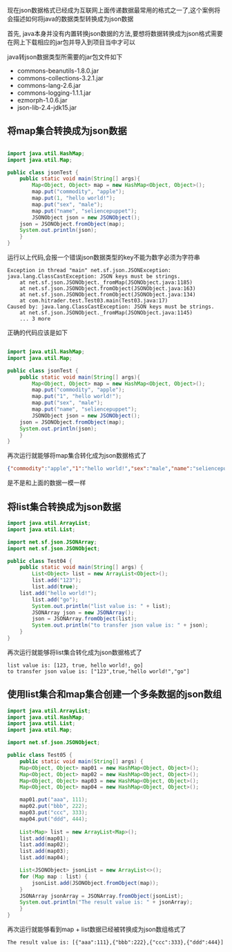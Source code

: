 
现在json数据格式已经成为互联网上面传递数据最常用的格式之一了,这个案例将会描述如何将java的数据类型转换成为json数据

首先, java本身并没有内置转换json数据的方法,要想将数据转换成为json格式需要在网上下载相应的jar包并导入到项目当中才可以

java转json数据类型所需要的jar包文件如下
* commons-beanutils-1.8.0.jar
* commons-collections-3.2.1.jar
* commons-lang-2.6.jar
* commons-logging-1.1.1.jar
* ezmorph-1.0.6.jar
* json-lib-2.4-jdk15.jar

## 将map集合转换成为json数据

```java

import java.util.HashMap;
import java.util.Map;

public class jsonTest {
    public static void main(String[] args){
        Map<Object, Object> map = new HashMap<Object, Object>(); 
        map.put("commodity", "apple");
        map.put(1, "hello world!");
        map.put("sex", "male");
        map.put("name", "seliencepuppet");
        JSONObject json = new JSONObject();
	json = JSONObject.fromObject(map);
	System.out.println(json);
    }
}
```

运行以上代码,会报一个错误json数据类型的key不能为数字必须为字符串
```error
Exception in thread "main" net.sf.json.JSONException: java.lang.ClassCastException: JSON keys must be strings.
	at net.sf.json.JSONObject._fromMap(JSONObject.java:1185)
	at net.sf.json.JSONObject.fromObject(JSONObject.java:163)
	at net.sf.json.JSONObject.fromObject(JSONObject.java:134)
	at com.hitrader.test.Test03.main(Test03.java:17)
Caused by: java.lang.ClassCastException: JSON keys must be strings.
	at net.sf.json.JSONObject._fromMap(JSONObject.java:1145)
	... 3 more
```

正确的代码应该是如下
```java

import java.util.HashMap;
import java.util.Map;

public class jsonTest {
    public static void main(String[] args){
        Map<Object, Object> map = new HashMap<Object, Object>(); 
        map.put("commodity", "apple");
        map.put("1", "hello world!");
        map.put("sex", "male");
        map.put("name", "seliencepuppet");
        JSONObject json = new JSONObject();
	json = JSONObject.fromObject(map);
	System.out.println(json);
    }
}
```

再次运行就能够将map集合转化成为json数据格式了
```json
{"commodity":"apple","1":"hello world!","sex":"male","name":"seliencepuppet"}
```

是不是和上面的数据一模一样


## 将list集合转换成为json数据
```java
import java.util.ArrayList;
import java.util.List;

import net.sf.json.JSONArray;
import net.sf.json.JSONObject;

public class Test04 {
    public static void main(String[] args) {
    	List<Object> list = new ArrayList<Object>();
    	list.add("123");
    	list.add(true);
   	list.add("hello world!");
    	list.add("go");
    	System.out.println("list value is: " + list);
    	JSONArray json = new JSONArray();
    	json = JSONArray.fromObject(list);
        System.out.println("to transfer json value is: " + json);
    }
}
```

再次运行就能够将list集合转化成为json数据格式了
```result
list value is: [123, true, hello world!, go]
to transfer json value is: ["123",true,"hello world!","go"]
```

## 使用list集合和map集合创建一个多条数据的json数组
```java
import java.util.ArrayList;
import java.util.HashMap;
import java.util.List;
import java.util.Map;

import net.sf.json.JSONObject;

public class Test05 {
    public static void main(String[] args) {
	Map<Object, Object> map01 = new HashMap<Object, Object>();		
	Map<Object, Object> map02 = new HashMap<Object, Object>();
	Map<Object, Object> map03 = new HashMap<Object, Object>();
	Map<Object, Object> map04 = new HashMap<Object, Object>();

	map01.put("aaa", 111);
	map02.put("bbb", 222);
	map03.put("ccc", 333);
	map04.put("ddd", 444);
		
	List<Map> list = new ArrayList<Map>();
	list.add(map01);
	list.add(map02);
	list.add(map03);
	list.add(map04);

	List<JSONObject> jsonList = new ArrayList<>(); 
	for (Map map : list) {
	    jsonList.add(JSONObject.fromObject(map));
	}
	JSONArray jsonArray = JSONArray.fromObject(jsonList);
	System.out.println("The result value is: " + jsonArray);
    }
}
```

再次运行就能够看到map + list数据已经被转换成为json数组格式了
```result
The result value is: [{"aaa":111},{"bbb":222},{"ccc":333},{"ddd":444}]
```
